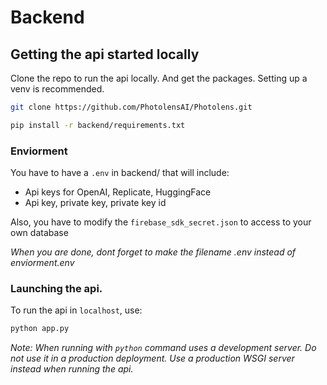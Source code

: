 # Backend

## Getting the api started locally
Clone the repo to run the api locally. And get the packages. Setting up a venv is recommended.
```bash
git clone https://github.com/PhotolensAI/Photolens.git

pip install -r backend/requirements.txt
```

### Enviorment
You have to have a `.env` in backend/ that will include:
 - Api keys for OpenAI, Replicate, HuggingFace
 - Api key, private key, private key id

Also, you have to modify the `firebase_sdk_secret.json` to access to your own database

*When you are done, dont forget to make the filename .env instead of enviorment.env*

### Launching the api.
To run the api in `localhost`, use:
```bash
python app.py
```

*Note: When running with `python` command uses a development server. Do not use it in a production deployment. Use a production WSGI server instead when running the api.*
